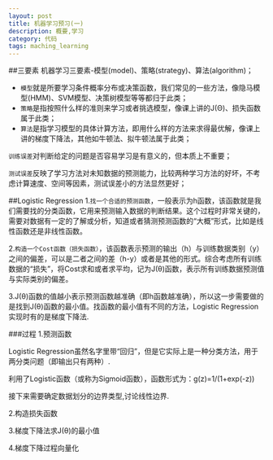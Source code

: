 ```yaml
---
layout: post
title: 机器学习预习(一)
description: 概要,学习
category: 代码
tags: maching_learning
---
```

##三要素
机器学习三要素-模型(model)、策略(strategy)、算法(algorithm)；

*   `模型`就是所要学习条件概率分布或决策函数，我们常见的一些方法，像隐马模型(HMM)、SVM模型、决策树模型等等都归于此类；
*   `策略`是指按照什么样的准则来学习或者挑选模型，像课上讲的J(Θ)、损失函数属于此类；
*   `算法`是指学习模型的具体计算方法，即用什么样的方法来求得最优解，像课上讲的梯度下降法，其他如牛顿法、拟牛顿法属于此类；

`训练误差`对判断给定的问题是否容易学习是有意义的，但本质上不重要；

`测试误差`反映了学习方法对未知数据的预测能力，比较两种学习方法的好坏，不考虑计算速度、空间等因素，测试误差小的方法显然更好；

##Logistic Regression
1.`找一个合适的预测函数`，一般表示为h函数，该函数就是我们需要找的分类函数，它用来预测输入数据的判断结果。这个过程时非常关键的，需要对数据有一定的了解或分析，知道或者猜测预测函数的“大概”形式，比如是线性函数还是非线性函数。

2.`构造一个Cost函数（损失函数）`，该函数表示预测的输出（h）与训练数据类别（y）之间的偏差，可以是二者之间的差（h-y）或者是其他的形式。综合考虑所有训练数据的“损失”，将Cost求和或者求平均，记为J(θ)函数，表示所有训练数据预测值与实际类别的偏差。

3.J(θ)函数的值越小表示预测函数越准确（即h函数越准确），所以这一步需要做的是找到J(θ)函数的最小值。找函数的最小值有不同的方法，Logistic Regression实现时有的是梯度下降法.

###过程
1.预测函数

Logistic Regression虽然名字里带“回归”，但是它实际上是一种分类方法，用于两分类问题（即输出只有两种）.

利用了Logistic函数（或称为Sigmoid函数），函数形式为：g(z)=1/(1+exp(-z))

接下来需要确定数据划分的边界类型,讨论线性边界.

2.构造损失函数

3.梯度下降法求J(θ)的最小值

4.梯度下降过程向量化





